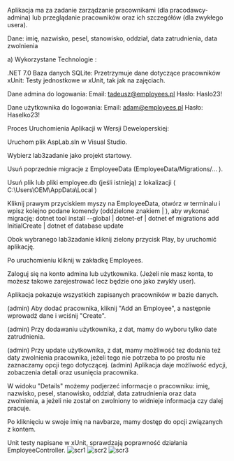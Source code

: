 Aplikacja ma za zadanie zarządzanie pracownikami (dla pracodawcy- admina) lub przeglądanie pracowników oraz ich szczegółów (dla zwykłego usera).

Dane: imię, nazwisko, pesel, stanowisko, oddział, data zatrudnienia, data zwolnienia

a) Wykorzystane Technologie :

.NET 7.0
Baza danych SQLite: Przetrzymuje dane dotyczące pracowników 
xUnit: Testy jednostkowe w xUnit, tak jak na zajęciach.

Dane admina do logowania: Email: tadeusz@employees.pl Hasło: Haslo23!

Dane użytkownika do logowania: Email: adam@employees.pl Hasło: Haselko23!

Proces Uruchomienia Aplikacji w Wersji Deweloperskiej:

Uruchom plik AspLab.sln w Visual Studio.

Wybierz lab3zadanie jako projekt startowy.

Usuń poprzednie migracje z EmployeeData (EmployeeData/Migrations/... ).

Usuń plik lub pliki employee.db (jeśli istnieją) z lokalizacji ( C:\Users\OEM\AppData\Local )

Kliknij prawym przyciskiem myszy na EmployeeData, otwórz w terminalu i wpisz kolejno podane komendy (oddzielone znakiem | ), aby wykonać migrację: dotnet tool install --global |  dotnet-ef  | dotnet ef migrations add InitialCreate | dotnet ef database update

Obok wybranego lab3zadanie kliknij zielony przycisk Play, by uruchomić aplikację.

Po uruchomieniu kliknij w zakładkę Employees.

Zaloguj się na konto admina lub użytkownika. (Jeżeli nie masz konta, to możesz takowe zarejestrować lecz będzie ono jako zwykły user).

Aplikacja pokazuje wszystkich zapisanych pracowników w bazie danych.

(admin) Aby dodać pracownika, kliknij "Add an Employee", a następnie wprowadź dane i wciśnij "Create".

(admin) Przy dodawaniu użytkownika, z dat, mamy do wyboru tylko date zatrudnienia.


(admin) Przy update użytkownika, z dat, mamy możliwość tez dodania też daty zwolnienia pracownika, jeżeli tego nie potrzeba to po prostu nie zaznaczamy opcji tego dotyczącej.
(admin) Aplikacja daje możliwość edycji, zobaczenia detali oraz usunięcia pracownika.

W widoku "Details" możemy podjerzeć informacje o pracowniku: imię, nazwisko, pesel, stanowisko, oddział, data zatrudnienia oraz data zwolnienia, a jeżeli nie został on zwolniony to widnieje informacja czy dalej pracuje.

Po kliknięciu w swoje imię na navbarze, mamy dostęp do opcji związanych z kontem. 

Unit testy napisane w xUnit, sprawdzają poprawność działania EmployeeController.
![scr1](https://github.com/TadeQQ/Lab-ASP.NET/assets/88510018/8986dfac-3a41-461d-b4b5-d839c2429128)
![scr2](https://github.com/TadeQQ/Lab-ASP.NET/assets/88510018/9152cd71-2ed2-4bf4-9eb0-1bcf0a6eb42d)
![scr3](https://github.com/TadeQQ/Lab-ASP.NET/assets/88510018/cfff496e-32fa-4429-8dd7-49c92424d6e3)
